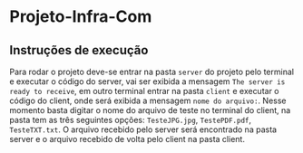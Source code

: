 # Projeto-Infra-Com 
## Instruções de execução

Para rodar o projeto deve-se entrar na pasta `server` do projeto pelo terminal e executar o código do server, vai ser exibida a mensagem `The server is ready to receive`, em outro terminal entrar na pasta `client` e executar o código do client, onde será exibida a mensagem `nome do arquivo:`.
Nesse momento basta digitar o nome do arquivo de teste no terminal do client, na pasta tem as três seguintes opções: `TesteJPG.jpg`, `TestePDF.pdf`, `TesteTXT.txt`.
O arquivo recebido pelo server será encontrado na pasta server e o arquivo recebido de volta pelo client na pasta client.